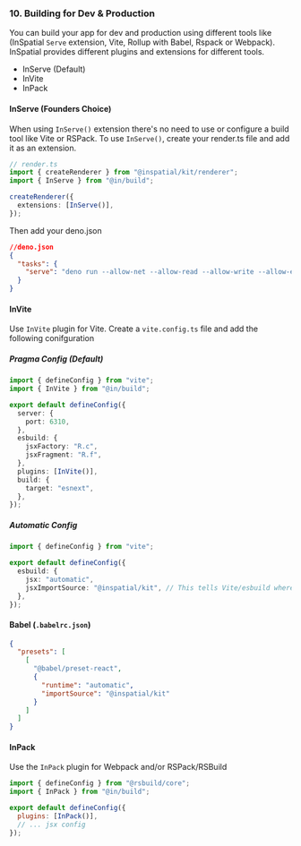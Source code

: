 
### 10. Building for Dev & Production

You can build your app for dev and production using different tools like (InSpatial `Serve` extension, Vite, Rollup with Babel, Rspack or Webpack). InSpatial provides different plugins and extensions for different tools.

- InServe (Default)
- InVite
- InPack

#### InServe (Founders Choice)

When using `InServe()` extension there's no need to use or configure a build tool like Vite or RSPack. To use `InServe()`, create your render.ts file and add it as an extension.

```typescript
// render.ts
import { createRenderer } from "@inspatial/kit/renderer";
import { InServe } from "@in/build";

createRenderer({
  extensions: [InServe()],
});
```

Then add your deno.json

```json
//deno.json
{
  "tasks": {
    "serve": "deno run --allow-net --allow-read --allow-write --allow-env --allow-run src/config/render.ts"
  }
}
```

#### InVite

Use `InVite` plugin for Vite. Create a `vite.config.ts` file and add the following conifguration

##### Pragma Config (Default)

```typescript
import { defineConfig } from "vite";
import { InVite } from "@in/build";

export default defineConfig({
  server: {
    port: 6310,
  },
  esbuild: {
    jsxFactory: "R.c",
    jsxFragment: "R.f",
  },
  plugins: [InVite()],
  build: {
    target: "esnext",
  },
});
```

##### Automatic Config

```typescript
import { defineConfig } from "vite";

export default defineConfig({
  esbuild: {
    jsx: "automatic",
    jsxImportSource: "@inspatial/kit", // This tells Vite/esbuild where to find the runtime
  },
});
```

#### Babel (`.babelrc.json`)

```json
{
  "presets": [
    [
      "@babel/preset-react",
      {
        "runtime": "automatic",
        "importSource": "@inspatial/kit"
      }
    ]
  ]
}
```

#### InPack

Use the `InPack` plugin for Webpack and/or RSPack/RSBuild

```javascript
import { defineConfig } from "@rsbuild/core";
import { InPack } from "@in/build";

export default defineConfig({
  plugins: [InPack()],
  // ... jsx config
});
```